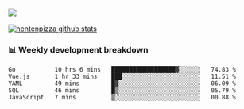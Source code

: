 ### ![](http://img.shields.io/badge/Go-language-blue?style=for-the-badge&logo=appveyor)
[![nentenpizza github stats](https://github-readme-stats.vercel.app/api?username=nentenpizza&count_private=true)](https://github.com/anuraghazra/github-readme-stats)

### 📊 Weekly development breakdown

<!--START_SECTION:waka-->
```text
Go           10 hrs 6 mins   ██████████████████▓░░░░░░   74.83 % 
Vue.js       1 hr 33 mins    ███░░░░░░░░░░░░░░░░░░░░░░   11.51 % 
YAML         49 mins         █▓░░░░░░░░░░░░░░░░░░░░░░░   06.09 % 
SQL          46 mins         █▒░░░░░░░░░░░░░░░░░░░░░░░   05.79 % 
JavaScript   7 mins          ▒░░░░░░░░░░░░░░░░░░░░░░░░   00.88 % 
```
<!--END_SECTION:waka-->

